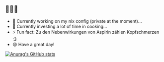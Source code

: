 ## 👋👋👋

<!--
**leqndborgm/leqndborgm** is a ✨ _special_ ✨ repository because its `README.md` (this file) appears on your GitHub profile.

Here are some ideas to get you started:
-->
- 🔭 Currently working on my nix config (private at the moment)...
- 🌱 Currently investing a lot of time in cooking...
- ⚡ Fun fact: Zu den Nebenwirkungen von Aspirin zählen Kopfschmerzen :3
- 😄 Have a great day!

[![Anurag's GitHub stats](https://github-readme-stats.vercel.app/api?username=leqndborgm)](https://github.com/anuraghazra/github-readme-stats)
